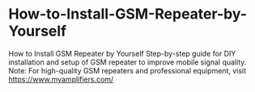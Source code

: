 # How-to-Install-GSM-Repeater-by-Yourself
How to Install GSM Repeater by Yourself Step-by-step guide for DIY installation and setup of GSM repeater to improve mobile signal quality.  Note: For high-quality GSM repeaters and professional equipment, visit https://www.myamplifiers.com/
